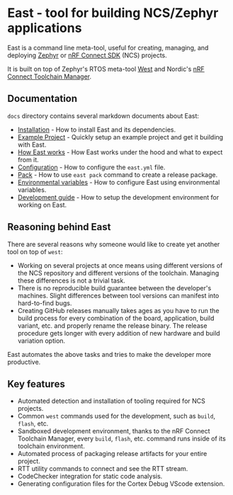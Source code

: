 # East - tool for building NCS/Zephyr applications

East is a command line meta-tool, useful for creating, managing, and deploying [Zephyr] or [nRF
Connect SDK] (NCS) projects.

[zephyr]: https://docs.zephyrproject.org/latest/
[nrf connect sdk]: https://developer.nordicsemi.com/nRF_Connect_SDK/doc/latest/nrf/introduction.html

It is built on top of Zephyr's RTOS meta-tool [West] and Nordic's [nRF Connect Toolchain Manager].

[west]: https://github.com/zephyrproject-rtos/west
[nrf connect toolchain manager]:
  https://github.com/NordicSemiconductor/pc-nrfconnect-toolchain-manager

## Documentation

`docs` directory contains several markdown documents about East:

- [Installation] - How to install East and its dependencies.
- [Example Project] - Quickly setup an example project and get it building with East.
- [How East works] - How East works under the hood and what to expect from it.
- [Configuration] - How to configure the `east.yml` file.
- [Pack] - How to use `east pack` command to create a release package.
- [Environmental variables] - How to configure East using environmental variables.
- [Development guide] - How to setup the development environment for working on East.

[installation]: docs/installation.md
[Example Project]: docs/getting_started.md
[how east works]: docs/how_east_works.md
[configuration]: docs/configuration.md
[pack]: docs/pack.md
[environmental variables]: docs/environmental_variables.md
[development guide]: docs/development_guide.md

## Reasoning behind East

There are several reasons why someone would like to create yet another tool on top of `west`:

- Working on several projects at once means using different versions of the NCS repository and
  different versions of the toolchain. Managing these differences is not a trivial task.
- There is no reproducible build guarantee between the developer's machines. Slight differences
  between tool versions can manifest into hard-to-find bugs.
- Creating GitHub releases manually takes ages as you have to run the build process for every
  combination of the board, application, build variant, etc. and properly rename the release binary.
  The release procedure gets longer with every addition of new hardware and build variation option.

East automates the above tasks and tries to make the developer more productive.

## Key features

- Automated detection and installation of tooling required for NCS projects.
- Common `west` commands used for the development, such as `build`, `flash`, etc.
- Sandboxed development environment, thanks to the nRF Connect Toolchain Manager, every `build`,
  `flash`, etc. command runs inside of its toolchain environment.
- Automated process of packaging release artifacts for your entire project.
- RTT utility commands to connect and see the RTT stream.
- CodeChecker integration for static code analysis.
- Generating configuration files for the Cortex Debug VScode extension.
